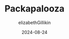 ---
title: 'Packapalooza'
description: AquaPack Tabling at PackaPalooza
date: 2024-08-24
image: /assets/images/blog/goodberry_poster.png
alt: Poster advertising the fundraiser
credit: Sahiti Mudireddy
tags:
  - Social
  - Tabling
author: elizabethGillikin
---